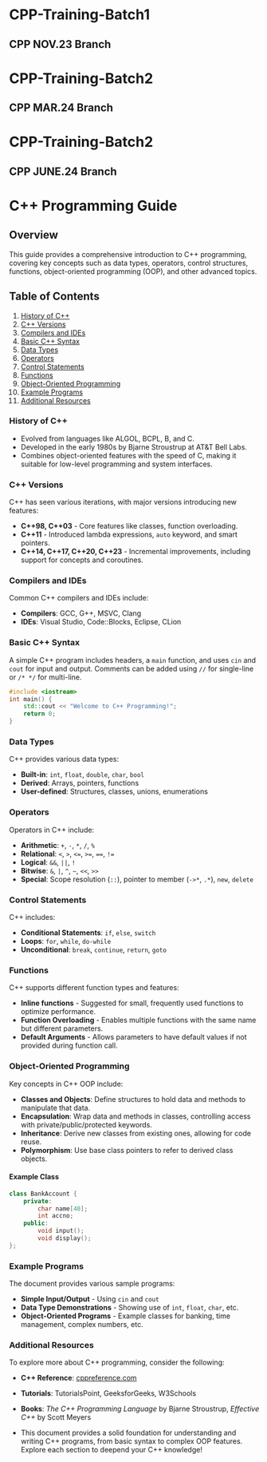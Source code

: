 
# CPP-Training-Batch1

## CPP NOV.23 Branch

# CPP-Training-Batch2

## CPP MAR.24 Branch

# CPP-Training-Batch2

## CPP JUNE.24 Branch



# C++ Programming Guide

## Overview
This guide provides a comprehensive introduction to C++ programming, covering key concepts such as data types, operators, control structures, functions, object-oriented programming (OOP), and other advanced topics.

## Table of Contents
1. [History of C++](#history-of-c++)
2. [C++ Versions](#c++-versions)
3. [Compilers and IDEs](#compilers-and-ides)
4. [Basic C++ Syntax](#basic-c++-syntax)
5. [Data Types](#data-types)
6. [Operators](#operators)
7. [Control Statements](#control-statements)
8. [Functions](#functions)
9. [Object-Oriented Programming](#object-oriented-programming)
10. [Example Programs](#example-programs)
11. [Additional Resources](#additional-resources)


### History of C++
- Evolved from languages like ALGOL, BCPL, B, and C.
- Developed in the early 1980s by Bjarne Stroustrup at AT&T Bell Labs.
- Combines object-oriented features with the speed of C, making it suitable for low-level programming and system interfaces.

### C++ Versions
C++ has seen various iterations, with major versions introducing new features:
- **C++98, C++03** - Core features like classes, function overloading.
- **C++11** - Introduced lambda expressions, `auto` keyword, and smart pointers.
- **C++14, C++17, C++20, C++23** - Incremental improvements, including support for concepts and coroutines.

### Compilers and IDEs
Common C++ compilers and IDEs include:
- **Compilers**: GCC, G++, MSVC, Clang
- **IDEs**: Visual Studio, Code::Blocks, Eclipse, CLion

### Basic C++ Syntax
A simple C++ program includes headers, a `main` function, and uses `cin` and `cout` for input and output. Comments can be added using `//` for single-line or `/* */` for multi-line.

```cpp
#include <iostream>
int main() {
    std::cout << "Welcome to C++ Programming!";
    return 0;
}
```

### Data Types
C++ provides various data types:
- **Built-in**: `int`, `float`, `double`, `char`, `bool`
- **Derived**: Arrays, pointers, functions
- **User-defined**: Structures, classes, unions, enumerations

### Operators
Operators in C++ include:
- **Arithmetic**: `+`, `-`, `*`, `/`, `%`
- **Relational**: `<`, `>`, `<=`, `>=`, `==`, `!=`
- **Logical**: `&&`, `||`, `!`
- **Bitwise**: `&`, `|`, `^`, `~`, `<<`, `>>`
- **Special**: Scope resolution (`::`), pointer to member (`->*`, `.*`), `new`, `delete`

### Control Statements
C++ includes:
- **Conditional Statements**: `if`, `else`, `switch`
- **Loops**: `for`, `while`, `do-while`
- **Unconditional**: `break`, `continue`, `return`, `goto`

### Functions
C++ supports different function types and features:
- **Inline functions** - Suggested for small, frequently used functions to optimize performance.
- **Function Overloading** - Enables multiple functions with the same name but different parameters.
- **Default Arguments** - Allows parameters to have default values if not provided during function call.

### Object-Oriented Programming
Key concepts in C++ OOP include:
- **Classes and Objects**: Define structures to hold data and methods to manipulate that data.
- **Encapsulation**: Wrap data and methods in classes, controlling access with private/public/protected keywords.
- **Inheritance**: Derive new classes from existing ones, allowing for code reuse.
- **Polymorphism**: Use base class pointers to refer to derived class objects.
  
#### Example Class
```cpp
class BankAccount {
    private:
        char name[40];
        int accno;
    public:
        void input();
        void display();
};
```

### Example Programs
The document provides various sample programs:
- **Simple Input/Output** - Using `cin` and `cout`
- **Data Type Demonstrations** - Showing use of `int`, `float`, `char`, etc.
- **Object-Oriented Programs** - Example classes for banking, time management, complex numbers, etc.

### Additional Resources
To explore more about C++ programming, consider the following:
- **C++ Reference**: [cppreference.com](https://en.cppreference.com/)
- **Tutorials**: TutorialsPoint, GeeksforGeeks, W3Schools
- **Books**: *The C++ Programming Language* by Bjarne Stroustrup, *Effective C++* by Scott Meyers


- This document provides a solid foundation for understanding and writing C++ programs, from basic syntax to complex OOP features. Explore each section to deepend your C++ knowledge!
